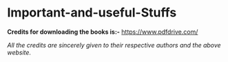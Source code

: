 # Important-and-useful-Stuffs

<b>Credits for downloading the books is:-</b> https://www.pdfdrive.com/ 

<i>All the credits are sincerely given to their respective authors and the above website.</i>

